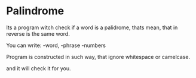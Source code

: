 # Palindrome

Its a program witch check if a word is a palidrome, thats mean, that in reverse is the same word.

You can write:
-word, 
-phrase
-numbers

Program is constructed in such way, that ignore whitespace or camelcase.


and it will check it for you.
